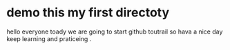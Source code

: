 # demo this my first directoty
hello everyone toady we are going to start github toutrail so hava a nice day keep learning and praticeing .
